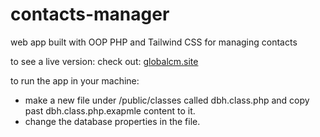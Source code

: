# contacts-manager
web app built with OOP PHP and Tailwind CSS for managing contacts

to see a live version: check out: [globalcm.site](http://globalcm.site)

to run the app in your machine:
- make a new file under /public/classes called dbh.class.php and copy past dbh.class.php.exapmle content to it.
- change the database properties in the file.
